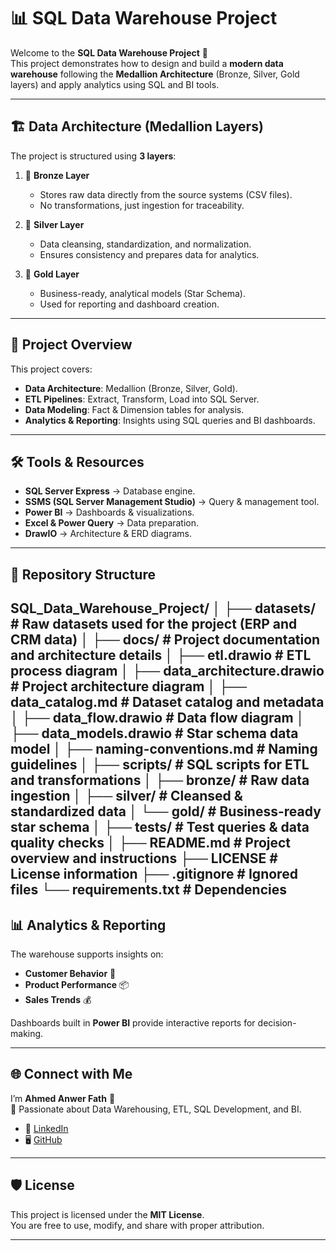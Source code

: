 # 📊 SQL Data Warehouse Project

Welcome to the **SQL Data Warehouse Project** 🚀  
This project demonstrates how to design and build a **modern data warehouse** following the **Medallion Architecture** (Bronze, Silver, Gold layers) and apply analytics using SQL and BI tools.  

---

## 🏗️ Data Architecture (Medallion Layers)

The project is structured using **3 layers**:  

1. 🥉 **Bronze Layer**  
   - Stores raw data directly from the source systems (CSV files).  
   - No transformations, just ingestion for traceability.  

2. 🥈 **Silver Layer**  
   - Data cleansing, standardization, and normalization.  
   - Ensures consistency and prepares data for analytics.  

3. 🥇 **Gold Layer**  
   - Business-ready, analytical models (Star Schema).  
   - Used for reporting and dashboard creation.  

---

## 📖 Project Overview

This project covers:  
- **Data Architecture**: Medallion (Bronze, Silver, Gold).  
- **ETL Pipelines**: Extract, Transform, Load into SQL Server.  
- **Data Modeling**: Fact & Dimension tables for analysis.  
- **Analytics & Reporting**: Insights using SQL queries and BI dashboards.  

---

## 🛠️ Tools & Resources

- **SQL Server Express** → Database engine.  
- **SSMS (SQL Server Management Studio)** → Query & management tool.  
- **Power BI** → Dashboards & visualizations.  
- **Excel & Power Query** → Data preparation.  
- **DrawIO** → Architecture & ERD diagrams.  

---

## 📂 Repository Structure

SQL_Data_Warehouse_Project/
│
├── datasets/ # Raw datasets used for the project (ERP and CRM data)
│
├── docs/ # Project documentation and architecture details
│ ├── etl.drawio # ETL process diagram
│ ├── data_architecture.drawio # Project architecture diagram
│ ├── data_catalog.md # Dataset catalog and metadata
│ ├── data_flow.drawio # Data flow diagram
│ ├── data_models.drawio # Star schema data model
│ ├── naming-conventions.md # Naming guidelines
│
├── scripts/ # SQL scripts for ETL and transformations
│ ├── bronze/ # Raw data ingestion
│ ├── silver/ # Cleansed & standardized data
│ └── gold/ # Business-ready star schema
│
├── tests/ # Test queries & data quality checks
│
├── README.md # Project overview and instructions
├── LICENSE # License information
├── .gitignore # Ignored files
└── requirements.txt # Dependencies
---

## 📊 Analytics & Reporting

The warehouse supports insights on:  
- **Customer Behavior** 👥  
- **Product Performance** 📦  
- **Sales Trends** 💰  

Dashboards built in **Power BI** provide interactive reports for decision-making.  

---

## 🌐 Connect with Me

I’m **Ahmed Anwer Fath** 👋  
📌 Passionate about Data Warehousing, ETL, SQL Development, and BI.  

- 🔗 [LinkedIn](https://www.linkedin.com/in/ahmed-anwer-fath77)  
- 🖥️ [GitHub](https://github.com/ahmed2004410)  

---

## 🛡️ License

This project is licensed under the **MIT License**.  
You are free to use, modify, and share with proper attribution.  

---
